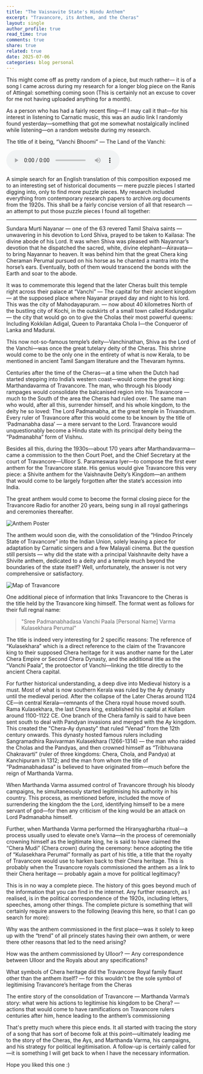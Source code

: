 ```yaml
---
title: "The Vaisnavite State's Hindu Anthem"
excerpt: "Travancore, its Anthem, and the Cheras"
layout: single
author_profile: true
read_time: true
comments: true
share: true
related: true
date: 2025-07-06
categories: blog personal
---
```


This might come off as pretty random of a piece, but much rather— it is of a song I came across during my research for a longer blog piece on the Ranis of Attingal: something coming soon (This is certainly not an excuse to cover for me not having uploaded anything for a month).

As a person who has had a fairly recent fling—if I may call it that—for his interest in listening to Carnatic music, this was an audio link I randomly found yesterday—something that got me somewhat nostalgically inclined while listening—on a random website during my research. 

The title of it being, “Vanchi Bhoomi” — The Land of the Vanchi:

<audio controls>
  <source src="/assets/audio/Vanchi_bhoomi.mp3" type="audio/mpeg">
  Your browser does not support the audio element.
</audio>

A simple search for an English translation of this composition exposed me to an interesting set of historical documents — mere puzzle pieces I started digging into, only to find more puzzle pieces. My research included everything from contemporary research papers to archive.org documents from the 1920s. This shall be a fairly concise version of all that research — an attempt to put those puzzle pieces I found all together:


__________

Sundara Murti Nayanar — one of the 63 revered Tamil Shaiva saints — unwavering in his devotion to Lord Shiva, prayed to be taken to Kailasa: The divine abode of his Lord. It was when Shiva was pleased with Nayannar’s devotion that he dispatched the sacred, white, divine elephant—Airavata—to bring Nayannar to heaven. It was behind him that the great Chera king Cheraman Perumal pursued on his horse as he chanted a mantra into the horse’s ears. Eventually, both of them would transcend the bonds with the Earth and soar to the abode. 

It was to commemorate this legend that the later Cheras built this temple right across their palace at “Vanchi” — The capital for their ancient kingdom — at the supposed place where Nayanar prayed day and night to his lord. This was the city of Mahodayapuram. — now about 40 kilometres North of the bustling city of Kochi, in the outskirts of a small town called Kodungallur — the city that would go on to give the Cholas their most powerful queens: Including Kokkilan Adigal, Queen to Parantaka Chola I—the Conqueror of Lanka and Madurai.

This now not-so-famous temple’s deity—Vanchinathan, Shiva as the Lord of the Vanchi—was once the great tutelary deity of the Cheras. This shrine would come to be the only one in the entirety of what is now Kerala, to be mentioned in ancient Tamil Sangam literature and the Thevaram hymns.

Centuries after the time of the Cheras—at a time when the Dutch had started stepping into India’s western coast—would come the great king: Marthandavarma of Travancore. The man, who through his bloody rampages would consolidate the balcanised region into his Travancore — much to the South of the area the Cheras had ruled over. The same man who would, after all this, surrender himself, and his whole kingdom, to the deity he so loved: The Lord Padmanabha, at the great temple in Trivandrum.  Every ruler of Travancore after this would come to be known by the title of ‘Padmanabha dasa’ — a mere servant to the Lord. Travancore would unquestionably become a Hindu state with its principal deity being the “Padmanabha” form of Vishnu.

Besides all this, during the 1930s—about 170 years after Marthandavarma—came a commission to the then Court Poet, and the Chief Secretary at the court of Travancore—Ulloor S. Parameswara Iyer—to compose the first ever anthem for the Travancore state. His genius would give Travancore this very piece: a Shivite anthem for the Vaishnavite Deity’s Kingdom—an anthem that would come to be largely forgotten after the state’s accession into India.

The great anthem would come to become the formal closing piece for the Travancore Radio for another 20 years, being sung in all royal gatherings and ceremonies thereafter. 

![Anthem Poster](/assets/images/poster.jpeg)

The anthem would soon die, with the consolidation of the “Hindoo Princely State of Travancore” into the Indian Union, solely leaving a piece for adaptation by Carnatic singers and a few Malayali cinema. But the question still persists — why did the state with a principal Vaishnavite deity have a Shivite anthem, dedicated to a deity and a temple much beyond the boundaries of the state itself? Well, unfortunately, the answer is not very comprehensive or satisfactory.

![Map of Travancore](/assets/images/Triv.jpeg)

One additional piece of information that links Travancore to the Cheras is the title held by the Travancore king himself. The format went as follows for their full regnal name:
> "Sree Padmanabhadasa Vanchi Paala [Personal Name] Varma Kulasekhara Perumal"

The title is indeed very interesting for 2 specific reasons: The reference of “Kulasekhara” which is a direct reference to the claim of the Travancore king to their supposed Chera heritage for it was another name for the Later Chera Empire or Second Chera Dynasty, and the additional title as the “Vanchi Paala”, the protoector of Vanchi—linking the title directly to the ancient Chera capital. 

For further historical understanding, a deep dive into Medieval history is a must. Most of what is now southern Kerala was ruled by the Ay dynasty until the medieval period. After the collapse of the Later Cheras around 1124 CE—in central Kerala—remnants of the Chera royal house moved south. Rama Kulasekhara, the last Chera king, established his capital at Kollam around 1100-1122 CE. One branch of the Chera family is said to have been sent south to deal with Pandyan invasions and merged with the Ay kingdom. This created the "Chera-Ay dynasty" that ruled “Venad” from the 12th century onwards. This dynasty hosted famous rulers including Sangramadhira Ravivarman Kulasekhara (1266-1314) — the man who raided the Cholas and the Pandyas, and then crowned himself as “Tribhuvana Chakravarti” (ruler of three kingdoms: Chera, Chola, and Pandya) at Kanchipuram in 1312; and the man from whom the title of “Padmanabhadasa” is believed to have originated from—much before the reign of Marthanda Varma.

When Marthanda Varma assumed control of Travancore through his bloody campaigns, he simultaneously started legitimising his authority in his country. This process, as mentioned before, included the move of surrendering the kingdom the the Lord, identifying himself to be a mere servant of god—for then any criticism of the king would be an attack on Lord Padmanabha himself. 

Further, when Marthanda Varma performed the Hiranyagharbha ritual—a process usually used to elevate one’s Varna—in the process of ceremonially crowning himself as the legitimate king, he is said to have claimed the “Chera Mudi” (Chera crown) during the ceremony: hence adopting the title of “Kulasekhara Perumal” formally as part of his title, a title that the royalty of Travancore would use to harken back to their Chera heritage. This is probably when the Travancore royals commissioned the anthem as a link to their Chera heritage — probably again a move for political legitimacy?

This is in no way a complete piece. The history of this goes beyond much of the information that you can find in the internet. Any further research, as I realised, is in the political correspondence of the 1920s, including letters, speeches, among other things. The complete picture is something that will certainly require answers to the following (leaving this here, so that I can go search for more):

Why was the anthem commissioned in the first place—was it solely to keep up with the “trend” of all princely states having their own anthem, or were there other reasons that led to the need arising?

How was the anthem commissioned by Ulloor? — Any correspondence between Ulloor and the Royals about any specifications?

What symbols of Chera heritage did the Travancore Royal family flaunt other than the anthem itself? — for this wouldn't be the sole symbol of legitimising Travancore’s heritage from the Cheras

The entire story of the consolidation of Travancore — Marthanda Varma’s story: what were his actions to legitimise his kingdom to be Chera? —actions that would come to have ramifications on Travancore rulers centuries after him, hence leading to the anthem’s commissioning

That's pretty much where this piece ends. It all started with tracing the story of a song that has sort of become folk at this point—ultimately leading me to the story of the Cheras, the Ays, and Marthanda Varma, his campaigns, and his strategy for political legitimisation. A follow-up is certainly called for—it is something I will get back to when I have the necessary information.

Hope you liked this one :)

